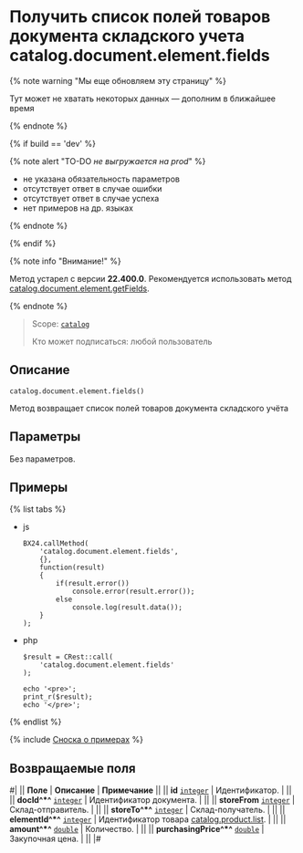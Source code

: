 # Получить список полей товаров документа складского учета catalog.document.element.fields

{% note warning "Мы еще обновляем эту страницу" %}

Тут может не хватать некоторых данных — дополним в ближайшее время

{% endnote %}

{% if build == 'dev' %}

{% note alert "TO-DO _не выгружается на prod_" %}

- не указана обязательность параметров
- отсутствует ответ в случае ошибки
- отсутствует ответ в случае успеха
- нет примеров на др. языках
  
{% endnote %}

{% endif %}

{% note info "Внимание!" %}

Метод устарел с версии **22.400.0**. Рекомендуется использовать метод [catalog.document.element.getFields](./catalog-document-element-get-fields.md).

{% endnote %}

> Scope: [`catalog`](../../../scopes/permissions.md)
>
> Кто может подписаться: любой пользователь

## Описание

```http
catalog.document.element.fields()
```

Метод возвращает список полей товаров документа складского учёта

## Параметры

Без параметров.

## Примеры

{% list tabs %}

- js
  
    ```
    BX24.callMethod(
        'catalog.document.element.fields',
        {},
        function(result)
        {
            if(result.error())
                console.error(result.error());
            else
                console.log(result.data());
        }
    );
    ```

- php
  
    ```
    $result = CRest::call(
        'catalog.document.element.fields'
    );

    echo '<pre>';
    print_r($result);
    echo '</pre>';
    ```
{% endlist %}

{% include [Сноска о примерах](../../../../_includes/examples.md) %}

## Возвращаемые поля

#|
|| **Поле** | **Описание** | **Примечание** ||
|| **id** 
[`integer`](../../../data-types.md) | Идентификатор. | ||
|| **docId^*^** 
[`integer`](../../../data-types.md) | Идентификатор документа. |  ||
|| **storeFrom** 
[`integer`](../../../data-types.md) | Склад-отправитель. | ||
|| **storeTo^*^** 
[`integer`](../../../data-types.md) | Склад-получатель. | ||
|| **elementId^*^** 
[`integer`](../../../data-types.md) | Идентификатор товара [catalog.product.list](../../../catalog/product/catalog-product-list.md). | ||
|| **amount^*^** 
[`double`](../../../data-types.md) | Количество. |  ||
|| **purchasingPrice^*^** 
[`double`](../../../data-types.md) | Закупочная цена. | ||
|#
